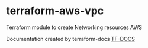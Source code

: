 # terraform-aws-vpc

Terraform module to create Networking resources AWS

Documentation created by terraform-docs [TF-DOCS](TF-DOCS.md)
